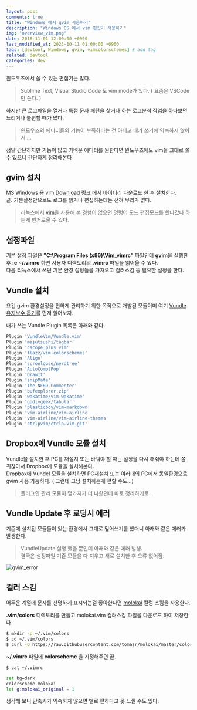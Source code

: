 ```yaml
---
layout: post
comments: true
title: "Windows 에서 gvim 사용하기"
description: "Windows OS 에서 vim 편집기 사용하기"
img: "overview_vim.png"
date: 2018-11-01 12:00:00 +0900
last_modified_at: 2023-10-11 01:00:00 +0900
tags: [devtool, Windows, gvim, vimcolorschemes] # add tag
related: devtool
categories: dev
---
```


윈도우즈에서 쓸 수 있는 편집기는 많다.  

> Sublime Text, Visual Studio Code 도 vim mode가 있다. ( 요즘은 VSCode 만 쓴다. ) 
 
하지만 큰 로그파일을 열거나 특정 문자 패턴을 찾거나 하는 로그분석 작업을 하다보면 느리거나 불편할 때가 많다. 

> 윈도우즈의 에디터들의 기능이 부족하다는 건 아니고 내가 쓰기에 익숙하지 않아서 ...

정말 간단하지만 기능이 많고 가벼운 에디터를 원한다면 윈도우즈에도 vim을 그대로 쓸 수 있으니 간단하게 정리해본다

<!--more-->

## gvim 설치

MS Windows 용 vim [Download 링크](https://www.vim.org/download.php#pc) 에서 바이너리 다운로드 한 후 설치한다.  
끝. 기본설정만으로도 로그를 읽거나 편집하는데는 전혀 무리가 없다.   

> 리눅스에서 [vim][vim]을 사용해 본 경험이 없으면 명령어 모드 편집모드를 왔다갔다 하는게 번거로울 수 있다. 


## 설정파일 

기본 설정 파일은 **"C:\Program Files (x86)\Vim\_vimrc"** 파일인데 **gvim**을 실행한 후 **:e ~/.vimrc** 하면 사용자 디렉토리의 **.vimrc** 파일을 읽어올 수 있다.  
다음 리눅스에서 쓰던 기본 환경 설정들을 가져오고 컬러스킴 등 필요한 설정을 한다. 

## Vundle 설치 

요건 gvim 환경설정을 편하게 관리하기 위한 목적으로 개발된 모듈이며 여기 [Vundle 유지보수 돕기](https://github.com/VundleVim/Vundle.vim/blob/master/README_KR.md)를 먼저 읽어보자. 

내가 쓰는 Vundle Plugin 목록은 아래와 같다. 

```bash
Plugin 'VundleVim/Vundle.vim'
Plugin 'majutsushi/tagbar'
Plugin 'cscope_plus.vim'
Plugin 'flazz/vim-colorschemes'
Plugin 'Align'
Plugin 'scrooloose/nerdtree'
Plugin 'AutoComplPop'
Plugin 'DrawIt'
Plugin 'snipMate'
Plugin 'The-NERD-Commenter'
Plugin 'bufexplorer.zip'
Plugin 'wakatime/vim-wakatime'
Plugin 'godlygeek/tabular'
Plugin 'plasticboy/vim-markdown'
Plugin 'vim-airline/vim-airline'
Plugin 'vim-airline/vim-airline-themes'
Plugin 'ctrlpvim/ctrlp.vim.git'
```

## Dropbox에 Vundle 모듈 설치

Vundle을 설치한 후 PC를 재설치 또는 바꿔야 할 때는 설정을 다시 해줘야 하는데 쫌 귀찮아서 Dropbox에 모듈을 설치해본다.  
Dropbox에 Vundel 모듈을 설치하면 PC재설치 또는 여러대의 PC에서 동일환경으로 gvim 사용 가능하다. ( 그런데 그냥 설치하는게 편할 수도...)

> 플러그인 관리 모듈이 몇가지가 더 나왔던데 따로 정리하기로... 

## Vundle Update 후 로딩시 에러 

기존에 설치된 모듈들이 있는 환경에서 그대로 덮어쓰기를 했더니 아래와 같은 에러가 발생한다. 

> VundleUpdate 실행 했을 뿐인데 아래와 같은 에러 발생.  
> 결국은 설정파일 기존 모듈을 다 지우고 새로 설치한 후 오류 없어짐. 

![gvim_error]({{site.baseurl}}/assets/img/gvim_error.png)

## 컬러 스킴 

어두운 계열에 문자를 선명하게 표시되는걸 좋아한다면 [molokai](https://vimcolorschemes.com/tomasr/molokai) 컬럼 스킴을 사용한다. 

**.vim/colors** 디렉토리를 만들고 molokai.vim 컬러스킴 파일을 다운로드 하여 저장한다. 

```bash
$ mkdir -p ~/.vim/colors
$ cd ~/.vim/colors
$ curl -O https://raw.githubusercontent.com/tomasr/molokai/master/colors/molokai.vim
```

**~/.vimrc** 파일에 **colorscheme** 을 지정해주면 끝. 

```bash
$ cat ~/.vimrc

set bg=dark
colorscheme molokai
let g:molokai_original = 1
```

생각해 보니 단축키가 익숙하지 않으면 별로 편하다고 못 느낄 수도 있다. 

[vim]: https://www.vim.org


